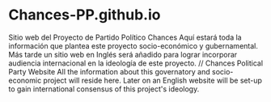 # Chances-PP.github.io
Sitio web del Proyecto de Partido Político Chances
Aquí estará toda la información que plantea este proyecto socio-económico y gubernamental.
Más tarde un sitio web en Inglés será añadido para lograr incorporar audiencia internacional en la ideología de este proyecto.
// Chances Political Party Website
All the information about this governatory and socio-economic project will reside here.
Later on an English website will be set-up to gain international consensus of this project's ideology.
